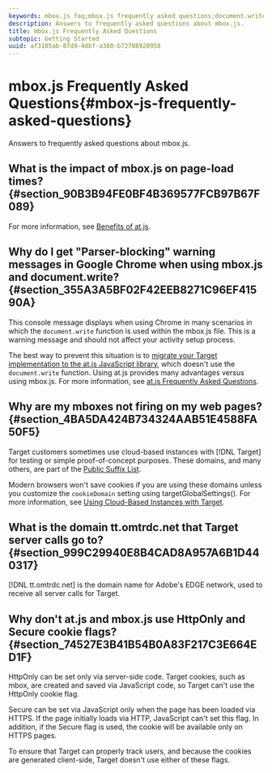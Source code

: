 ```yaml
---
keywords: mbox.js faq;mbox.js frequently asked questions;document.write;tt.omtrdc.net;parser blocking
description: Answers to frequently asked questions about mbox.js.
title: mbox.js Frequently Asked Questions
subtopic: Getting Started
uuid: af3105ab-87d9-4dbf-a380-b72788928958
---
```


# mbox.js Frequently Asked Questions{#mbox-js-frequently-asked-questions}

Answers to frequently asked questions about mbox.js.

## What is the impact of mbox.js on page-load times? {#section_90B3B94FE0BF4B369577FCB97B67F089}

For more information, see [Benefits of at.js](/help/c-implementing-target/c-implementing-target-for-client-side-web/t-mbox-download/c-target-atjs-implementation/target-atjs-implementation.md#benefits).

## Why do I get "Parser-blocking" warning messages in Google Chrome when using mbox.js and document.write? {#section_355A3A5BF02F42EEB8271C96EF41590A}

This console message displays when using Chrome in many scenarios in which the `document.write` function is used within the mbox.js file. This is a warning message and should not affect your activity setup process.

The best way to prevent this situation is to [migrate your Target implementation to the at.js JavaScript library](../../../c-implementing-target/c-implementing-target-for-client-side-web/t-mbox-download/c-target-atjs-implementation/target-migrate-atjs.md#task_DE55DCE9AC2F49728395665DE1B1E6EA), which doesn't use the `document.write` function. Using at.js provides many advantages versus using mbox.js. For more information, see [at.js Frequently Asked Questions](../../../c-implementing-target/c-implementing-target-for-client-side-web/c-target-atjs-faq/target-atjs-faq.md#concept_D6EFE8D84A06476DB5ABD494D7E8C769).

## Why are my mboxes not firing on my web pages? {#section_4BA5DA424B734324AAB51E4588FA50F5}

Target customers sometimes use cloud-based instances with [!DNL Target] for testing or simple proof-of-concept purposes. These domains, and many others, are part of the [Public Suffix List](https://publicsuffix.org/list/public_suffix_list.dat).

Modern browsers won't save cookies if you are using these domains unless you customize the `cookieDomain` setting using targetGlobalSettings(). For more information, see [Using Cloud-Based Instances with Target](../../../c-implementing-target/c-implementing-target-for-client-side-web/c-target-debugging-atjs/targeting-using-cloud-based-instances.md#concept_A2077766948F4EA081CE592D8998F566).

## What is the domain tt.omtrdc.net that Target server calls go to? {#section_999C29940E8B4CAD8A957A6B1D440317}

[!DNL tt.omtrdc.net] is the domain name for Adobe's EDGE network, used to receive all server calls for Target.

## Why don't at.js and mbox.js use HttpOnly and Secure cookie flags? {#section_74527E3B41B54B0A83F217C3E664ED1F}

HttpOnly can be set only via server-side code. Target cookies, such as mbox, are created and saved via JavaScript code, so Target can't use the HttpOnly cookie flag.

Secure can be set via JavaScript only when the page has been loaded via HTTPS. If the page initially loads via HTTP, JavaScript can't set this flag. In addition, if the Secure flag is used, the cookie will be available only on HTTPS pages.

To ensure that Target can properly track users, and because the cookies are generated client-side, Target doesn't use either of these flags. 
